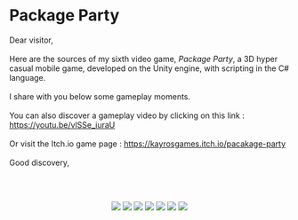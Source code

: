 # Package Party

Dear visitor,    
<br/>
Here are the sources of my sixth video game, *Package Party*, a 3D hyper casual mobile game, developed on the Unity engine, with scripting in the C# language.  
<br/>
I share with you below some gameplay moments.  
<br/>
You can also discover a gameplay video by clicking on this link : https://youtu.be/vlSSe_iuraU   
<br/>
Or visit the Itch.io game page : https://kayrosgames.itch.io/pacakage-party  
<br/>
Good discovery,  

<br/>

<br/>

<p align="center">
  <img src="https://img.itch.zone/aW1hZ2UvMTQ5NTIzMy84NzQ2Njc1LmdpZg==/347x500/h3GXD8.gif" />
  <img src="https://img.itch.zone/aW1hZ2UvMTQ5NTIzMy84NzQ3ODEyLmdpZg==/347x500/2p1Lr2.gif" />
  <img src="https://img.itch.zone/aW1hZ2UvMTQ5NTIzMy84NzQ3ODEzLmdpZg==/347x500/kkkk29.gif" />
  <img src="https://img.itch.zone/aW1hZ2UvMTQ5NTIzMy84NzQ3ODY3LmdpZg==/347x500/vz8IFi.gif" />
  <img src="https://img.itch.zone/aW1hZ2UvMTQ5NTIzMy84NzQ3OTExLmdpZg==/347x500/RZp%2FV3.gif" />
  <img src="https://img.itch.zone/aW1hZ2UvMTQ5NTIzMy84NzQ3OTY2LmdpZg==/347x500/RQI5K7.gif" />
  <img src="https://img.itch.zone/aW1hZ2UvMTQ5NTIzMy84NzQ3OTc5LmdpZg==/original/lzncDF.gif" />
</p>
